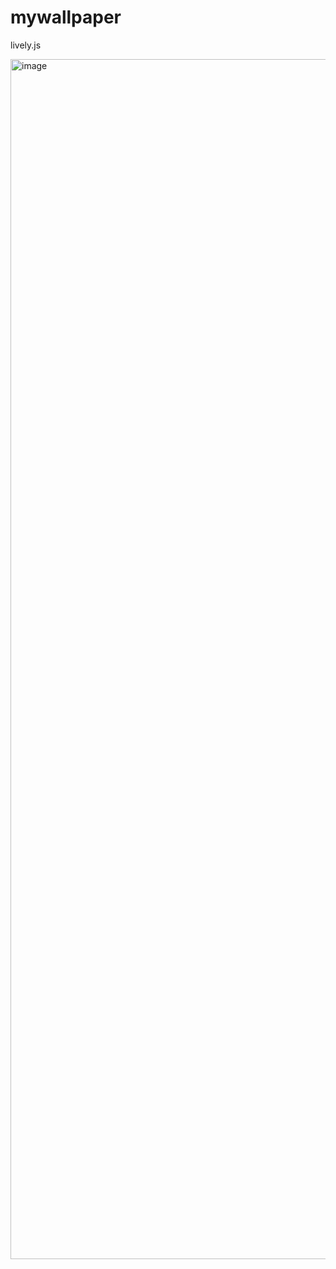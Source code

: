 # mywallpaper
 lively.js

<img width="1920" alt="image" src="https://github.com/Mootbing/my-wallpaper-win-11/assets/50122069/6a9afda7-9f78-4d10-8ee7-fd7167897b3d">
